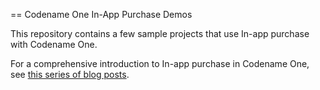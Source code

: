 == Codename One In-App Purchase Demos

This repository contains a few sample projects that use In-app purchase with Codename One.

For a comprehensive introduction to In-app purchase in Codename One, see [this series of blog posts](https://www.codenameone.com/blog/intro-to-in-app-purchase.html).
